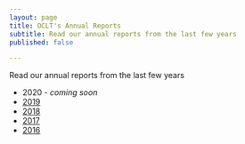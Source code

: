 ```yaml
---
layout: page
title: OCLT's Annual Reports
subtitle: Read our annual reports from the last few years
published: false

---
```

Read our annual reports from the last few years

* 2020 - _coming soon_
* [2019](/uploads/oclt_areport2019.pdf)
* [2018](/uploads/oclt_areport2018.pdf)
* [2017](/uploads/oclt_areport2017.pdf)
* [2016](/uploads/oclt_areport2016.pdf)